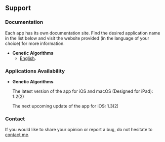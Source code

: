 ## Support

### Documentation

Each app has its own documentation site.
Find the desired application name in the list below and visit the website provided (in the language of your choice) for more information.

* **Genetic Algorithms**
    * [English](https://www.taketechease.com/optfinder/genetic-algorithms.html).
      
### Applications Availability

* **Genetic Algorithms**
  
  The latest version of the app for iOS and macOS (Designed for iPad): 1.2(2)
 
  The next upcoming update of the app for iOS: 1.3(2)
  
### Contact

If you would like to share your opinion or report a bug, do not hesitate to [contact me](mailto:i.d.kosinska@gmail.com).
